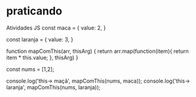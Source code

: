 # praticando
Atividades JS
const maca = {
    value: 2,
}

const laranja = {
    value: 3,
}

function mapComThis(arr, thisArg) {
    return arr.map(function(item){
return item * this.value;
    }, thisArg)
}

const nums = [1,2];

console.log('this-> maçã', mapComThis(nums, maca));
console.log('this-> laranja', mapComThis(nums, laranja));
